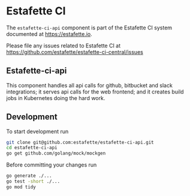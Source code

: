 # Estafette CI

The `estafette-ci-api` component is part of the Estafette CI system documented at https://estafette.io.

Please file any issues related to Estafette CI at https://github.com/estafette/estafette-ci-central/issues

## Estafette-ci-api

This component handles all api calls for github, bitbucket and slack integrations; it serves api calls for the web frontend; and it creates build jobs in Kubernetes doing the hard work.

## Development

To start development run

```bash
git clone git@github.com:estafette/estafette-ci-api.git
cd estafette-ci-api
go get github.com/golang/mock/mockgen
```

Before committing your changes run

```bash
go generate ./...
go test -short ./...
go mod tidy
```